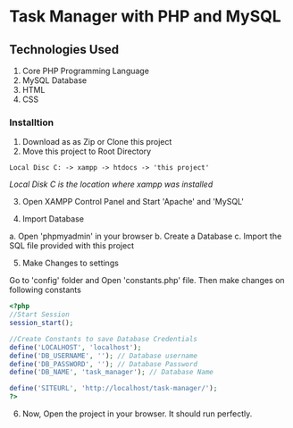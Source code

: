# Task Manager with PHP and MySQL

## Technologies Used
1. Core PHP Programming Language 
2. MySQL Database
3. HTML
4. CSS




### Installtion

1. Download as as Zip or Clone this project
2. Move this project to Root Directory
```
Local Disc C: -> xampp -> htdocs -> 'this project'
```
*Local Disk C is the location where xampp was installed*

3. Open XAMPP Control Panel and Start 'Apache' and 'MySQL'

4. Import Database

a. Open 'phpmyadmin' in your browser
b. Create a Database
c. Import the SQL file provided with this project

5. Make Changes to settings

Go to 'config' folder and Open 'constants.php' file. Then make changes on following constants
```php
<?php 
//Start Session
session_start();

//Create Constants to save Database Credentials
define('LOCALHOST', 'localhost');
define('DB_USERNAME', ''); // Database username 
define('DB_PASSWORD', ''); // Database Password 
define('DB_NAME', 'task_manager'); // Database Name 

define('SITEURL', 'http://localhost/task-manager/'); 
?>
```

6. Now, Open the project in your browser. It should run perfectly.

